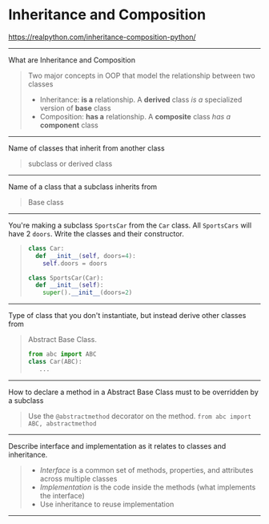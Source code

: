 # Inheritance and Composition

https://realpython.com/inheritance-composition-python/

---

What are Inheritance and Composition

> Two major concepts in OOP that model the relationship between two classes
> - Inheritance: **is a** relationship. A **derived** class *is a* specialized version of **base** class
> - Composition: **has a** relationship. A **composite** class *has a* **component** class

---

Name of classes that inherit from another class

> subclass or derived class

---

Name of a class that a subclass inherits from

> Base class

---

You're making a subclass `SportsCar` from the `Car` class. All `SportsCars` will have 2 `doors`. Write the classes and their constructor.

> ```python
> class Car:
>   def __init__(self, doors=4):
>     self.doors = doors
>
> class SportsCar(Car):
>   def __init__(self):
>     super().__init__(doors=2)
> ```

---

Type of class that you don't instantiate, but instead derive other classes from

> Abstract Base Class. 
>
> ```python
> from abc import ABC
> class Car(ABC):
>    ...
> ```

---

How to declare a method in a Abstract Base Class must to be overridden by a subclass

> Use the `@abstractmethod` decorator on the method. `from abc import ABC, abstractmethod`

---

Describe interface and implementation as it relates to classes and inheritance.

> - *Interface* is a common set of methods, properties, and attributes across multiple classes
> - *Implementation* is the code inside the methods (what implements the interface)
> - Use inheritance to reuse implementation 

---

